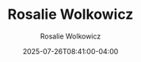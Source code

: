 ---
title: "Rosalie Wolkowicz"
date: 2025-07-26T08:41:00-04:00
draft: false
quote: "Laura gave a dynamic and important talk that applies not only to investigation techniques, but many other forms of communication in the workplace."
author: "Rosalie Wolkowicz"
title_position: "Senior Advisor, Promotion of Civility and Prevention of Harassment"
company: "CIUSSS West Central Montreal"
featured: true
---